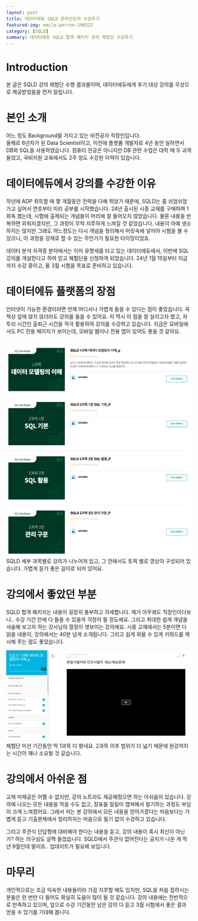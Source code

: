 ```yaml
---
layout: post
title: 데이터에듀 SQLD 온라인강의 수강후기
featured-img: emile-perron-190221
category: [SQLD]
summary: 데이터에듀 SQLD 합격 패키지 강의 체험단 수강후기
---
```


# Introduction
본 글은 SQLD 강의 체험단 수행 결과물이며, 데이터에듀에게 후기 대상 강의를 무상으로 제공받았음을 먼저 알립니다.

# 본인 소개
어느 정도 Background를 가지고 있는 비전공자 직장인입니다. <br>
올해로 6년차가 된 Data Scientist이고, 이전에 플랫폼 개발자로 4년 동안 일하면서 DB와 SQL을 사용하였습니다.
컴퓨터 전공은 아니지만 DB 관련 수업은 대학 때 두 과목 들었고, 국비지원 교육에서도 2주 정도 수강한 이력이 있습니다.

# 데이터에듀에서 강의를 수강한 이유
작년에 ADP 취득할 때 몇 개월동안 전력을 다해 뛰었기 때문에, SQLD는 좀 쉬엄쉬엄 가고 싶어서 연초부터 미리 공부를 시작했습니다.
24년 출시된 시중 교재를 구매하여 1회독 했는데, 시험에 출제되는 개념들이 머리에 잘 들어오지 않았습니다. 물론 내용을 반복하면 외워지겠지만, 그 과정이 무척 지루하게 느껴질 것 같았습니다.
내용이 아예 생소하지는 않지만 그래도 어느정도는 다시 개념을 정리해서 머릿속에 넣어야 시험을 볼 수 있으니, 이 과정을 강제로 할 수 있는 무언가가 필요한 타이밍이었죠. <br>

데이터 분석 자격증 분야에서는 이미 유명세를 타고 있는 데이터에듀에서, 이번에 SQL 강의를 개설한다고 하여 믿고 체험단을 신청하게 되었습니다.
24년 1월 15일부터 지금까지 수강 중이고, 올 3월 시험을 목표로 준비하고 있습니다.<br>

# 데이터에듀 플랫폼의 장점
인터넷이 가능한 환경이라면 언제 어디서나 가볍게 들을 수 있다는 점이 좋았습니다. 꼭 책상 앞에 앉지 않더라도 강의를 들을 수 있어요.
저 역시 이 점을 잘 살리고자 했고, 자투리 시간인 출퇴근 시간을 적극 활용하여 강의를 수강하고 있습니다. 지금은 모바일에서도 PC 전용 페이지가 보이는데, 모바일 웹이나 전용 앱이 있어도 좋을 것 같아요.

<img src ="https://raw.githubusercontent.com/hjben/hjben.github.io/master/_img/sqld-dataedu/lecture-list.png" alt="lecture-list"><br>
SQLD 세부 과목별로 강의가 나누어져 있고, 그 안에서도 토픽 별로 영상이 구성되어 있습니다. 가볍게 듣기 좋은 길이로 되어 있어요.

# 강의에서 좋았던 부분
SQLD 합격 패키지는 내용이 굉장히 풍부하고 자세합니다. 제가 아무래도 직장인이다보니.. 수강 기간 안에 다 들을 수 있을까 걱정이 될 정도에요.
그리고 최대한 쉽게 개념을 서술해 보고자 하는 강사님의 열정이 엿보이는 강의에요. 시중 교재에서는 5분이면 다 읽을 내용이, 강의에서는 40분 넘게 소개됩니다. 그리고 쉽게 외울 수 있게 키워드를 제시해 주는 점도 좋았습니다.

<img src ="https://raw.githubusercontent.com/hjben/hjben.github.io/master/_img/sqld-dataedu/lecture-detail.png" alt="lecture-detail"><br>
체험단 미션 기간동안 딱 1과목 다 봤네요. 2과목 이후 범위가 더 넓기 때문에 완강까지는 시간이 꽤나 소요될 것 같습니다.

# 강의에서 아쉬운 점
교재 미제공은 어쩔 수 없지만, 강의 노트라도 제공해줬으면 하는 아쉬움이 있습니다. 강의에 나오는 모든 내용을 적을 수도 없고, 장표를 일일이 캡쳐해서 필기하는 과정도 부담이 크게 느껴졌어요. 
그래서 저는 본 강의에서 모든 내용을 얻어가겠다는 마음보다는 가볍게 듣고 기출문제에서 정리하자는 마음으로 필기 없이 수강하고 있습니다. <br>

그리고 주관식 단답형에 대비해야 한다는 내용을 듣고, 강의 내용이 혹시 최신이 아닌가? 하는 의구심도 살짝 들었습니다.
SQLD에서 주관식 없어진다는 공지가 나온 게 작년 9월인데 말이죠.. 업데이트가 필요해 보입니다.

# 마무리
개인적으로는 조금 익숙한 내용들이라 가끔 지루할 때도 있지만, SQL을 처음 접하시는 분들은 한 번만 다 들어도 확실히 도움이 많이 될 것 같습니다.
강의 내용에는 전반적으로 만족하고 있으며, 앞으로 수강 기간동안 남은 강의 다 듣고 3월 시험에서 좋은 결과 얻을 수 있기를 기대해 봅니다.